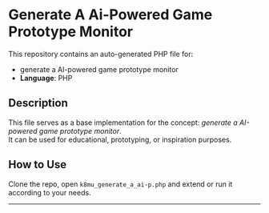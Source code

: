 # Generate A Ai-Powered Game Prototype Monitor

This repository contains an auto-generated PHP file for:

- generate a AI-powered game prototype monitor
- **Language**: PHP

## Description

This file serves as a base implementation for the concept: *generate a AI-powered game prototype monitor*.  
It can be used for educational, prototyping, or inspiration purposes.

## How to Use

Clone the repo, open `k8mu_generate_a_ai-p.php` and extend or run it according to your needs.

---


